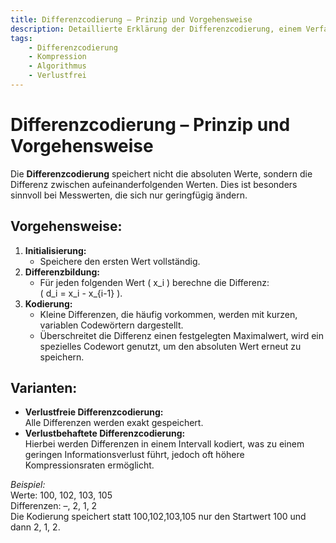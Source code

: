 ```yaml
---
title: Differenzcodierung – Prinzip und Vorgehensweise
description: Detaillierte Erklärung der Differenzcodierung, einem Verfahren zur Kompression von Messwerten durch Speicherung von Differenzen statt absoluten Werten.
tags:
    - Differenzcodierung
    - Kompression
    - Algorithmus
    - Verlustfrei
---
```


# Differenzcodierung – Prinzip und Vorgehensweise

Die **Differenzcodierung** speichert nicht die absoluten Werte, sondern die Differenz zwischen aufeinanderfolgenden Werten. Dies ist besonders sinnvoll bei Messwerten, die sich nur geringfügig ändern.

## Vorgehensweise:
1. **Initialisierung:**  
   - Speichere den ersten Wert vollständig.
2. **Differenzbildung:**  
   - Für jeden folgenden Wert \( x_i \) berechne die Differenz:  
     \( d_i = x_i - x_{i-1} \).
3. **Kodierung:**  
   - Kleine Differenzen, die häufig vorkommen, werden mit kurzen, variablen Codewörtern dargestellt.
   - Überschreitet die Differenz einen festgelegten Maximalwert, wird ein spezielles Codewort genutzt, um den absoluten Wert erneut zu speichern.

## Varianten:
- **Verlustfreie Differenzcodierung:**  
  Alle Differenzen werden exakt gespeichert.
- **Verlustbehaftete Differenzcodierung:**  
  Hierbei werden Differenzen in einem Intervall kodiert, was zu einem geringen Informationsverlust führt, jedoch oft höhere Kompressionsraten ermöglicht.

*Beispiel:*  
Werte: 100, 102, 103, 105  
Differenzen: –, 2, 1, 2  
Die Kodierung speichert statt 100,102,103,105 nur den Startwert 100 und dann 2, 1, 2.

